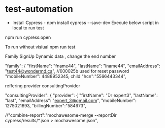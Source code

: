 # test-automation


- Install Cypress - npm install cypress --save-dev
Execute below script in local to run test

npm run cypress:open 

To run without visiual 
npm run test


























Family SignUp Dynamic data , change the end number

"family": {
      "firstName": "fname44", 
      "lastName":  "lname44",
      "emailAddress": "test44@wondermd.ca", //000025b used for reset password
      "mobileNumber": 4488952345,
  child 
   "hcn":"5566443344",


reffering provider 
consultingProvider

"consultingProvider": {
    "provider": {
      "firstName": "Dr expert3", 
      "lastName":  "last",
      "emailAddress": "expert_3@gmail.com",
      "mobileNumber": 1275021893,
       "billingNumber":"584673",


 //"combine-report":"mochawesome-merge --reportDir cypress/results/*.json > mochawesome.json",
